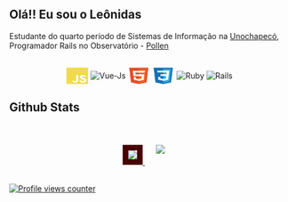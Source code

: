 ## Olá!! Eu sou o Leônidas 
Estudante do quarto período de Sistemas de Informação na [Unochapecó](https://www.unochapeco.edu.br/), Programador Rails no Observatório - [Pollen ](https://obs.unochapeco.edu.br/)


 <div style="display: inline_block" align="center"><br>
  <img align="center" alt="JavaScript" height="30" width="40" src="https://raw.githubusercontent.com/devicons/devicon/master/icons/javascript/javascript-plain.svg">
  <img align="center" alt="Vue-Js" height="30" width="40" src="https://cdn.jsdelivr.net/gh/devicons/devicon/icons/vuetify/vuetify-original.svg">
  <img align="center" alt="HTML" height="30" width="40" src="https://raw.githubusercontent.com/devicons/devicon/master/icons/html5/html5-original.svg">
  <img align="center" alt="CSS" height="30" width="40" src="https://raw.githubusercontent.com/devicons/devicon/master/icons/css3/css3-original.svg">
  <img align="center"  alt="Ruby" height="30" width="40" src="https://cdn.jsdelivr.net/gh/devicons/devicon/icons/ruby/ruby-original.svg" />
  <img align="center"  alt="Rails" height="30" width="40" src="https://cdn.jsdelivr.net/gh/devicons/devicon/icons/rails/rails-original-wordmark.svg" />          
</div>

## Github Stats
<br/>
<div align="center">
  <a href="https://github.com/LeonidasPedro">
  <img height="180em" style="border: 10px solid #480102;" src="https://imgur.com/bAhJKRl"/>
  <img height="180em" style="margin: 20px;"src="https://github-readme-stats.vercel.app/api/top-langs/?username=LeonidasPedro&layout=compact&langs_count=7&theme=shadow_red"/>
</div>



 
 
<br/>  

![Profile views counter](https://komarev.com/ghpvc/?username=LeonidasPedro&&style=flat-square)  
  

<br/>  

 

